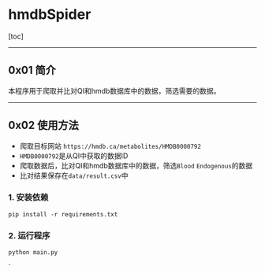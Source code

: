 # hmdbSpider
[toc]

---

## 0x01 简介

本程序用于爬取并比对QI和hmdb数据库中的数据，筛选需要的数据。

---

## 0x02 使用方法
* 爬取目标网站 `https://hmdb.ca/metabolites/HMDB0000792` 
* `HMDB0000792`是从QI中获取的数据ID
* 爬取数据后，比对QI和hmdb数据库中的数据，筛选`Blood` `Endogenous`的数据
* 比对结果保存在`data/result.csv`中

### 1. 安装依赖

```
pip install -r requirements.txt
```

### 2. 运行程序

```
python main.py
```
    
`


